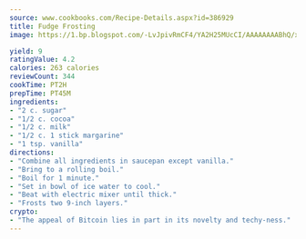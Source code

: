 ```yaml
---
source: www.cookbooks.com/Recipe-Details.aspx?id=386929
title: Fudge Frosting
image: https://1.bp.blogspot.com/-LvJpivRmCF4/YA2H25MUcCI/AAAAAAAABhQ/xgndXuMf7Zopp5S4RExCblnSp5YGujfSQCLcBGAsYHQ/s320/8.png

yield: 9
ratingValue: 4.2
calories: 263 calories
reviewCount: 344
cookTime: PT2H
prepTime: PT45M
ingredients:
- "2 c. sugar"
- "1/2 c. cocoa"
- "1/2 c. milk"
- "1/2 c. 1 stick margarine"
- "1 tsp. vanilla"
directions:
- "Combine all ingredients in saucepan except vanilla."
- "Bring to a rolling boil."
- "Boil for 1 minute."
- "Set in bowl of ice water to cool."
- "Beat with electric mixer until thick."
- "Frosts two 9-inch layers."
crypto:
- "The appeal of Bitcoin lies in part in its novelty and techy-ness."
---
```

